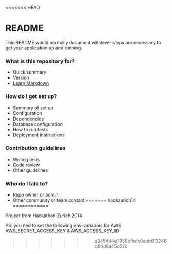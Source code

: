 <<<<<<< HEAD
# README #

This README would normally document whatever steps are necessary to get your application up and running.

### What is this repository for? ###

* Quick summary
* Version
* [Learn Markdown](https://bitbucket.org/tutorials/markdowndemo)

### How do I get set up? ###

* Summary of set up
* Configuration
* Dependencies
* Database configuration
* How to run tests
* Deployment instructions

### Contribution guidelines ###

* Writing tests
* Code review
* Other guidelines

### Who do I talk to? ###

* Repo owner or admin
* Other community or team contact
=======
hackzurich14
============

Project from Hackathon Zurich 2014






PS: you ned to set the following env-variables for AWS AWS_SECRET_ACCESS_KEY & AWS_ACCESS_KEY_ID
>>>>>>> a245444e7958bffefc0abb613246b84d8a45d57b
